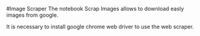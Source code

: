 #Image Scraper
The notebook Scrap Images allows to download easly images from google.

It is necessary to install google chrome web driver to use the web scraper.